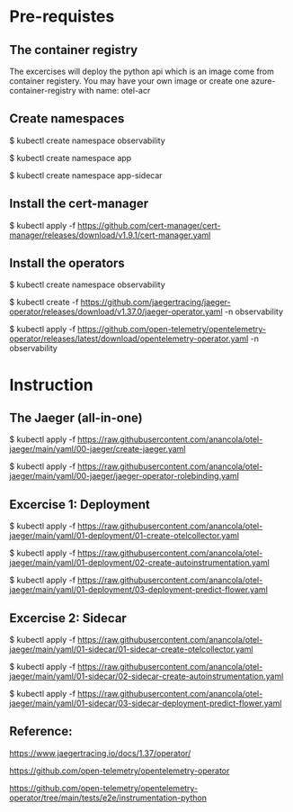 # Pre-requistes
## The container registry
The excercises will deploy the python api which is an image come from container registery. You may have your own image or create one azure-container-registry with name: otel-acr

## Create namespaces
$ kubectl create namespace observability

$ kubectl create namespace app

$ kubectl create namespace app-sidecar

## Install the cert-manager
$ kubectl apply -f https://github.com/cert-manager/cert-manager/releases/download/v1.9.1/cert-manager.yaml

## Install the operators
$ kubectl create namespace observability

$ kubectl create -f https://github.com/jaegertracing/jaeger-operator/releases/download/v1.37.0/jaeger-operator.yaml -n observability

$ kubectl apply -f https://github.com/open-telemetry/opentelemetry-operator/releases/latest/download/opentelemetry-operator.yaml -n observability

# Instruction
## The Jaeger (all-in-one)
$ kubectl apply -f https://raw.githubusercontent.com/anancola/otel-jaeger/main/yaml/00-jaeger/create-jaeger.yaml

$ kubectl apply -f https://raw.githubusercontent.com/anancola/otel-jaeger/main/yaml/00-jaeger/jaeger-operator-rolebinding.yaml

## Excercise 1: Deployment
$ kubectl apply -f https://raw.githubusercontent.com/anancola/otel-jaeger/main/yaml/01-deployment/01-create-otelcollector.yaml

$ kubectl apply -f https://raw.githubusercontent.com/anancola/otel-jaeger/main/yaml/01-deployment/02-create-autoinstrumentation.yaml

$ kubectl apply -f https://raw.githubusercontent.com/anancola/otel-jaeger/main/yaml/01-deployment/03-deployment-predict-flower.yaml

## Excercise 2: Sidecar
$ kubectl apply -f https://raw.githubusercontent.com/anancola/otel-jaeger/main/yaml/01-sidecar/01-sidecar-create-otelcollector.yaml

$ kubectl apply -f https://raw.githubusercontent.com/anancola/otel-jaeger/main/yaml/01-sidecar/02-sidecar-create-autoinstrumentation.yaml

$ kubectl apply -f https://raw.githubusercontent.com/anancola/otel-jaeger/main/yaml/01-sidecar/03-sidecar-deployment-predict-flower.yaml



## Reference:

https://www.jaegertracing.io/docs/1.37/operator/ 

https://github.com/open-telemetry/opentelemetry-operator 

https://github.com/open-telemetry/opentelemetry-operator/tree/main/tests/e2e/instrumentation-python
